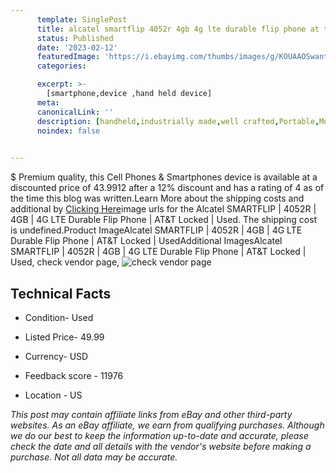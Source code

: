 ```yaml
---
      template: SinglePost
      title: alcatel smartflip 4052r 4gb 4g lte durable flip phone at t locked used
      status: Published
      date: '2023-02-12'
      featuredImage: 'https://i.ebayimg.com/thumbs/images/g/KOUAAOSwanteurhd/s-l225.jpg'
      categories: 

      excerpt: >-
        [smartphone,device ,hand held device]
      meta:
      canonicalLink: ''
      description: [handheld,industrially made,well crafted,Portable,Mobile,Compact,Convenient,Lightweight,Maneuverable,Man-portable,Miniature,Carriable,Hand-held,Light,Holdable,Transportable,Mobile device,Pocket-sized,On-the-go,Wireless,Cordless,Compact size,Convenient size, smartphone,device ,hand held device]
      noindex: false

        
---
```

$
    Premium quality, this Cell Phones & Smartphones device is available at a discounted price of 43.9912 after a 12% discount and has a rating of 4 as of the time this blog was written.Learn More about the shipping costs and additional by [Clicking Here](https://www.ebay.com/itm/184611452821?hash=item2afbb33795%3Ag%3AKOUAAOSwanteurhd&mkevt=1&mkcid=1&mkrid=711-53200-19255-0&campid=%253CePNCampaignId%253E&customid=%253CreferenceId%253E&toolid=10049)image urls for the Alcatel SMARTFLIP | 4052R | 4GB | 4G LTE Durable Flip Phone | AT&T Locked | Used. The shipping cost is undefined.Product ImageAlcatel SMARTFLIP | 4052R | 4GB | 4G LTE Durable Flip Phone | AT&T Locked | UsedAdditional ImagesAlcatel SMARTFLIP | 4052R | 4GB | 4G LTE Durable Flip Phone | AT&T Locked | Used, check vendor page, ![check vendor page](https://origin-galleryplus.ebayimg.com/ws/web/184611452821_2_0_1/225x225.jpg,https://origin-galleryplus.ebayimg.com/ws/web/184611452821_3_0_1/225x225.jpg,https://origin-galleryplus.ebayimg.com/ws/web/184611452821_4_0_1/225x225.jpg,https://origin-galleryplus.ebayimg.com/ws/web/184611452821_5_0_1/225x225.jpg,https://origin-galleryplus.ebayimg.com/ws/web/184611452821_6_0_1/225x225.jpg,https://origin-galleryplus.ebayimg.com/ws/web/184611452821_7_0_1/225x225.jpg,https://origin-galleryplus.ebayimg.com/ws/web/184611452821_8_0_1/225x225.jpg,https://origin-galleryplus.ebayimg.com/ws/web/184611452821_9_0_1/225x225.jpg,https://origin-galleryplus.ebayimg.com/ws/web/184611452821_10_0_1/225x225.jpg,https://origin-galleryplus.ebayimg.com/ws/web/184611452821_11_0_1/225x225.jpg,https://origin-galleryplus.ebayimg.com/ws/web/184611452821_12_0_1/225x225.jpg)
    
    

 ## Technical Facts 



     
      

 - Condition- Used 


      

 - Listed Price- 49.99 


      

 - Currency- USD 


      

 - Feedback score - 11976 


      

 - Location - US 


      
      

 *_This post may contain affiliate links from eBay and other third-party websites. As an eBay affiliate, we earn from qualifying purchases. Although we do our best to keep the information up-to-date and accurate, please check the date and all details with the vendor's website before making a purchase. Not all data may be accurate._*



    
    
    
    
    